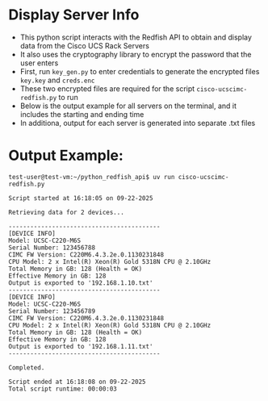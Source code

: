 # Display Server Info
- This python script interacts with the Redfish API to obtain and display data from the Cisco UCS Rack Servers
- It also uses the cryptography library to encrypt the password that the user enters
- First, run `key_gen.py` to enter credentials to generate the encrypted files `key.key` and `creds.enc`
- These two encrypted files are required for the script `cisco-ucscimc-redfish.py` to run
- Below is the output example for all servers on the terminal, and it includes the starting and ending time
- In additiona, output for each server is generated into separate .txt files
# Output Example:
```
test-user@test-vm:~/python_redfish_api$ uv run cisco-ucscimc-redfish.py 

Script started at 16:18:05 on 09-22-2025

Retrieving data for 2 devices...

------------------------------------------
[DEVICE INFO]
Model: UCSC-C220-M6S
Serial Number: 123456788
CIMC FW Version: C220M6.4.3.2e.0.1130231848
CPU Model: 2 x Intel(R) Xeon(R) Gold 5318N CPU @ 2.10GHz
Total Memory in GB: 128 (Health = OK)
Effective Memory in GB: 128
Output is exported to '192.168.1.10.txt'
------------------------------------------
[DEVICE INFO]
Model: UCSC-C220-M6S
Serial Number: 123456789
CIMC FW Version: C220M6.4.3.2e.0.1130231848
CPU Model: 2 x Intel(R) Xeon(R) Gold 5318N CPU @ 2.10GHz
Total Memory in GB: 128 (Health = OK)
Effective Memory in GB: 128
Output is exported to '192.168.1.11.txt'
------------------------------------------

Completed.

Script ended at 16:18:08 on 09-22-2025
Total script runtime: 00:00:03
```
